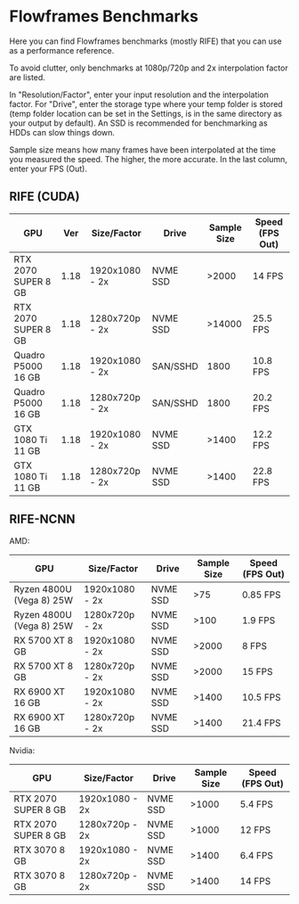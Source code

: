 

# Flowframes Benchmarks

Here you can find Flowframes benchmarks (mostly RIFE) that you can use as a performance reference.

To avoid clutter, only benchmarks at 1080p/720p and 2x interpolation factor are listed.

In "Resolution/Factor", enter your input resolution and the interpolation factor. For "Drive", enter the storage type where your temp folder is stored (temp folder location can be set in the Settings, is in the same directory as your output by default). An SSD is recommended for benchmarking as HDDs can slow things down.

Sample size means how many frames have been interpolated at the time you measured the speed. The higher, the more accurate. In the last column, enter your FPS (Out).

## RIFE (CUDA)

| GPU                 | Ver  | Size/Factor    | Drive    | Sample Size | Speed (FPS Out) |
| ------------------- | ---- | -------------- | -------- | ----------- | --------------- |
| RTX 2070 SUPER 8 GB | 1.18 | 1920x1080 - 2x | NVME SSD | \>2000      | 14 FPS          |
| RTX 2070 SUPER 8 GB | 1.18 | 1280x720p - 2x | NVME SSD | \>14000     | 25.5 FPS        |
| Quadro P5000 16 GB  | 1.18 | 1920x1080 - 2x | SAN/SSHD | 1800        | 10.8 FPS        |
| Quadro P5000 16 GB  | 1.18 | 1280x720p - 2x | SAN/SSHD | 1800        | 20.2 FPS        |
| GTX 1080 Ti 11 GB   | 1.18 | 1920x1080 - 2x | NVME SSD | >1400       | 12.2 FPS        |
| GTX 1080 Ti 11 GB   | 1.18 | 1280x720p - 2x | NVME SSD | >1400       | 22.8 FPS        |

## RIFE-NCNN

AMD:

| GPU                      | Size/Factor    | Drive    | Sample Size | Speed (FPS Out) |
| ------------------------ | -------------- | -------- | ----------- | --------------- |
| Ryzen 4800U (Vega 8) 25W | 1920x1080 - 2x | NVME SSD | \>75        | 0.85 FPS        |
| Ryzen 4800U (Vega 8) 25W | 1280x720p - 2x | NVME SSD | \>100       | 1.9 FPS         |
| RX 5700 XT 8 GB          | 1920x1080 - 2x | NVME SSD | \>2000      | 8 FPS           |
| RX 5700 XT 8 GB          | 1280x720p - 2x | NVME SSD | \>2000      | 15 FPS          |
| RX 6900 XT 16 GB         | 1920x1080 - 2x | NVME SSD | >1400       | 10.5 FPS        |
| RX 6900 XT 16 GB         | 1280x720p - 2x | NVME SSD | >1400       | 21.4 FPS        |

Nvidia:

| GPU                 | Size/Factor    | Drive    | Sample Size | Speed (FPS Out) |
| ------------------- | -------------- | -------- | ----------- | --------------- |
| RTX 2070 SUPER 8 GB | 1920x1080 - 2x | NVME SSD | \>1000      | 5.4 FPS         |
| RTX 2070 SUPER 8 GB | 1280x720p - 2x | NVME SSD | \>1000      | 12 FPS          |
| RTX 3070 8 GB       | 1920x1080 - 2x | NVME SSD | >1400       | 6.4 FPS         |
| RTX 3070 8 GB       | 1280x720p - 2x | NVME SSD | >1400       | 14 FPS          |